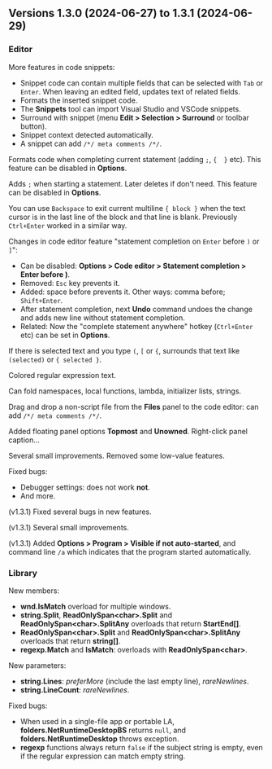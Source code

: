 ## Versions 1.3.0 (2024-06-27) to 1.3.1 (2024-06-29)

### Editor
More features in code snippets:
- Snippet code can contain multiple fields that can be selected with `Tab` or `Enter`. When leaving an edited field, updates text of related fields.
- Formats the inserted snippet code.
- The **Snippets** tool can import Visual Studio and VSCode snippets.
- Surround with snippet (menu **Edit > Selection > Surround** or toolbar button).
- Snippet context detected automatically.
- A snippet can add `/*/ meta comments /*/`.

Formats code when completing current statement (adding `;`, `{  }` etc). This feature can be disabled in **Options**.

Adds `;` when starting a statement. Later deletes if don't need. This feature can be disabled in **Options**.

You can use `Backspace` to exit current multiline `{ block }` when the text cursor is in the last line of the block and that line is blank. Previously `Ctrl+Enter` worked in a similar way.

Changes in code editor feature "statement completion on `Enter` before `)` or `]`":
- Can be disabled: **Options > Code editor > Statement completion > Enter before )**.
- Removed: `Esc` key prevents it.
- Added: space before prevents it. Other ways: comma before; `Shift+Enter`.
- After statement completion, next **Undo** command undoes the change and adds new line without statement completion.
- Related: Now the "complete statement anywhere" hotkey (`Ctrl+Enter` etc) can be set in **Options**.

If there is selected text and you type `(`, `[` or `{`, surrounds that text like `(selected)` or `{ selected }`.

Colored regular expression text.

Can fold namespaces, local functions, lambda, initializer lists, strings.

Drag and drop a non-script file from the **Files** panel to the code editor: can add `/*/ meta comments /*/`.

Added floating panel options **Topmost** and **Unowned**. Right-click panel caption...

Several small improvements. Removed some low-value features.

Fixed bugs:
- Debugger settings: does not work **not**.
- And more.

(v1.3.1) Fixed several bugs in new features.

(v1.3.1) Several small improvements.

(v1.3.1) Added **Options > Program > Visible if not auto-started**, and command line `/a` which indicates that the program started automatically.

### Library
New members:
- **wnd.IsMatch** overload for multiple windows.
- **string.Split**, **ReadOnlySpan\<char\>.Split** and **ReadOnlySpan\<char\>.SplitAny** overloads that return **StartEnd[]**.
- **ReadOnlySpan\<char\>.Split** and **ReadOnlySpan\<char\>.SplitAny** overloads that return **string[]**.
- **regexp.Match** and **IsMatch**: overloads with **ReadOnlySpan\<char\>**.

New parameters:
- **string.Lines**: *preferMore* (include the last empty line), *rareNewlines*.
- **string.LineCount**: *rareNewlines*.

Fixed bugs:
- When used in a single-file app or portable LA, **folders.NetRuntimeDesktopBS** returns `null`, and **folders.NetRuntimeDesktop** throws exception.
- **regexp** functions always return `false` if the subject string is empty, even if the regular expression can match empty string.
